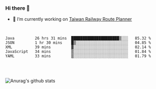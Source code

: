 ### Hi there 👋

- 🔭 I’m currently working on [Taiwan Railway Route Planner](https://github.com/Taiwan-Railway-Route-Planner)

<br/>

<!--START_SECTION:waka-->
```text
Java         26 hrs 31 mins  █████████████████████▒░░░   85.32 % 
JSON         1 hr 30 mins    █▒░░░░░░░░░░░░░░░░░░░░░░░   04.85 % 
XML          39 mins         ▓░░░░░░░░░░░░░░░░░░░░░░░░   02.14 % 
JavaScript   34 mins         ▒░░░░░░░░░░░░░░░░░░░░░░░░   01.84 % 
YAML         33 mins         ▒░░░░░░░░░░░░░░░░░░░░░░░░   01.79 % 
```
<!--END_SECTION:waka-->

<br/>
<br/>

![Anurag's github stats](https://github-readme-stats.vercel.app/api?username=DepickereSven&show_icons=true&theme=tokyonight)



<!--
**DepickereSven/DepickereSven** is a ✨ _special_ ✨ repository because its `README.md` (this file) appears on your GitHub profile.

Here are some ideas to get you started:

- 🔭 I’m currently working on ...
- 🌱 I’m currently learning ...
- 👯 I’m looking to collaborate on ...
- 🤔 I’m looking for help with ...
- 💬 Ask me about ...
- 📫 How to reach me: ...
- 😄 Pronouns: ...
- ⚡ Fun fact: ...
-->
